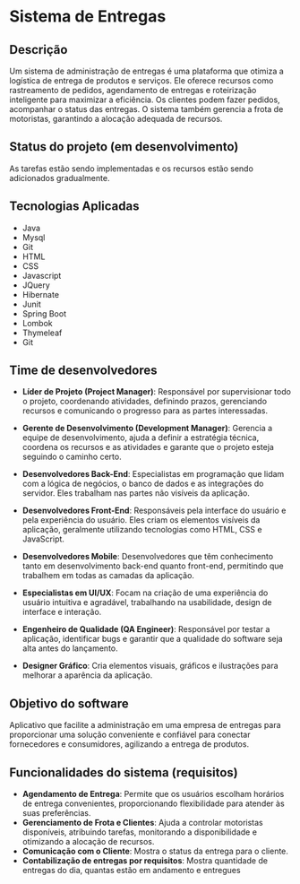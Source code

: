 # Sistema de Entregas

## Descrição

Um sistema de administração de entregas é uma plataforma que otimiza a logística de entrega de produtos e serviços. Ele oferece recursos como rastreamento de pedidos, agendamento de entregas e roteirização inteligente para maximizar a eficiência. Os clientes podem fazer pedidos, acompanhar o status das entregas. O sistema também gerencia a frota de  motoristas, garantindo a alocação adequada de recursos.

## Status do projeto (em desenvolvimento)

As tarefas estão sendo implementadas e os recursos estão sendo adicionados gradualmente.

## Tecnologias Aplicadas

- Java
- Mysql
- Git
- HTML
- CSS
- Javascript
- JQuery
- Hibernate
- Junit
- Spring Boot
- Lombok
- Thymeleaf
- Git

## Time de desenvolvedores

- **Líder de Projeto (Project Manager)**: Responsável por supervisionar todo o projeto, coordenando atividades, definindo prazos, gerenciando recursos e comunicando o progresso para as partes interessadas.

- **Gerente de Desenvolvimento (Development Manager)**: Gerencia a equipe de desenvolvimento, ajuda a definir a estratégia técnica, coordena os recursos e as atividades e garante que o projeto esteja seguindo o caminho certo.

- **Desenvolvedores Back-End**: Especialistas em programação que lidam com a lógica de negócios, o banco de dados e as integrações do servidor. Eles trabalham nas partes não visíveis da aplicação.

- **Desenvolvedores Front-End**: Responsáveis pela interface do usuário e pela experiência do usuário. Eles criam os elementos visíveis da aplicação, geralmente utilizando tecnologias como HTML, CSS e JavaScript.

- **Desenvolvedores Mobile**: Desenvolvedores que têm conhecimento tanto em desenvolvimento back-end quanto front-end, permitindo que trabalhem em todas as camadas da aplicação.

- **Especialistas em UI/UX**: Focam na criação de uma experiência do usuário intuitiva e agradável, trabalhando na usabilidade, design de interface e interação.

- **Engenheiro de Qualidade (QA Engineer)**: Responsável por testar a aplicação, identificar bugs e garantir que a qualidade do software seja alta antes do lançamento.

- **Designer Gráfico**: Cria elementos visuais, gráficos e ilustrações para melhorar a aparência da aplicação.

## Objetivo do software

Aplicativo que facilite a administração em uma empresa de entregas para proporcionar uma solução conveniente e confiável para conectar fornecedores e consumidores, agilizando a entrega de produtos.

## Funcionalidades do sistema (requisitos)

- **Agendamento de Entrega**: Permite que os usuários escolham horários de entrega convenientes, proporcionando flexibilidade para atender às suas preferências.
- **Gerenciamento de Frota e Clientes**: Ajuda a controlar motoristas disponíveis, atribuindo tarefas, monitorando a disponibilidade e otimizando a alocação de recursos.
- **Comunicação com o Cliente**: Mostra o status da entrega para o cliente.
- **Contabilização de entregas por requisitos**: Mostra quantidade de entregas do dia, quantas estão em andamento e entregues
